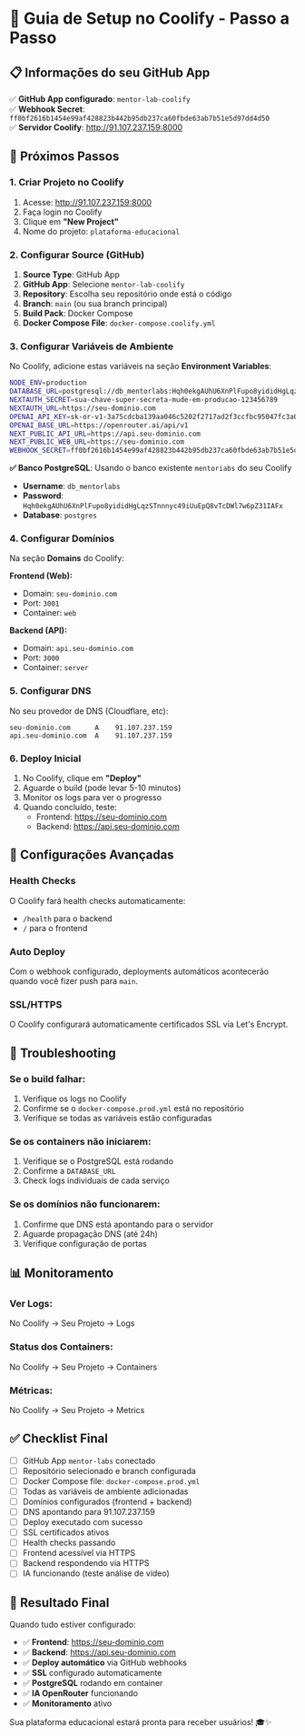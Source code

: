 # 🚀 Guia de Setup no Coolify - Passo a Passo

## 📋 Informações do seu GitHub App

✅ **GitHub App configurado**: `mentor-lab-coolify`  
✅ **Webhook Secret**: `ff0bf2616b1454e99af428823b442b95db237ca60fbde63ab7b51e5d97dd4d50`  
✅ **Servidor Coolify**: http://91.107.237.159:8000  

## 🎯 Próximos Passos

### 1. **Criar Projeto no Coolify**

1. Acesse: http://91.107.237.159:8000
2. Faça login no Coolify
3. Clique em **"New Project"**
4. Nome do projeto: `plataforma-educacional`

### 2. **Configurar Source (GitHub)**

1. **Source Type**: GitHub App
2. **GitHub App**: Selecione `mentor-lab-coolify` 
3. **Repository**: Escolha seu repositório onde está o código
4. **Branch**: `main` (ou sua branch principal)
5. **Build Pack**: Docker Compose
6. **Docker Compose File**: `docker-compose.coolify.yml`

### 3. **Configurar Variáveis de Ambiente**

No Coolify, adicione estas variáveis na seção **Environment Variables**:

```bash
NODE_ENV=production
DATABASE_URL=postgresql://db_mentorlabs:Hqh0ekgAUhU6XnPlFupo8yididHgLqzSTnnnyc49iUuEpQ8vTcDWl7w6pZ31IAFx@mentoriabs:5432/postgres
NEXTAUTH_SECRET=sua-chave-super-secreta-mude-em-producao-123456789
NEXTAUTH_URL=https://seu-dominio.com
OPENAI_API_KEY=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
OPENAI_BASE_URL=https://openrouter.ai/api/v1
NEXT_PUBLIC_API_URL=https://api.seu-dominio.com
NEXT_PUBLIC_WEB_URL=https://seu-dominio.com
WEBHOOK_SECRET=ff0bf2616b1454e99af428823b442b95db237ca60fbde63ab7b51e5d97dd4d50
```

**✅ Banco PostgreSQL**: Usando o banco existente `mentoriabs` do seu Coolify
- **Username**: `db_mentorlabs`  
- **Password**: `Hqh0ekgAUhU6XnPlFupo8yididHgLqzSTnnnyc49iUuEpQ8vTcDWl7w6pZ31IAFx`
- **Database**: `postgres`

### 4. **Configurar Domínios**

Na seção **Domains** do Coolify:

**Frontend (Web):**
- Domain: `seu-dominio.com`
- Port: `3001`
- Container: `web`

**Backend (API):**
- Domain: `api.seu-dominio.com`  
- Port: `3000`
- Container: `server`

### 5. **Configurar DNS**

No seu provedor de DNS (Cloudflare, etc):
```
seu-dominio.com      A    91.107.237.159
api.seu-dominio.com  A    91.107.237.159
```

### 6. **Deploy Inicial**

1. No Coolify, clique em **"Deploy"**
2. Aguarde o build (pode levar 5-10 minutos)
3. Monitor os logs para ver o progresso
4. Quando concluído, teste:
   - Frontend: https://seu-dominio.com
   - Backend: https://api.seu-dominio.com

## 🔧 Configurações Avançadas

### **Health Checks**
O Coolify fará health checks automaticamente:
- `/health` para o backend
- `/` para o frontend

### **Auto Deploy**
Com o webhook configurado, deployments automáticos acontecerão quando você fizer push para `main`.

### **SSL/HTTPS**
O Coolify configurará automaticamente certificados SSL via Let's Encrypt.

## 🚨 Troubleshooting

### **Se o build falhar:**
1. Verifique os logs no Coolify
2. Confirme se o `docker-compose.prod.yml` está no repositório
3. Verifique se todas as variáveis estão configuradas

### **Se os containers não iniciarem:**
1. Verifique se o PostgreSQL está rodando
2. Confirme a `DATABASE_URL`
3. Check logs individuais de cada serviço

### **Se os domínios não funcionarem:**
1. Confirme que DNS está apontando para o servidor
2. Aguarde propagação DNS (até 24h)
3. Verifique configuração de portas

## 📊 Monitoramento

### **Ver Logs:**
No Coolify → Seu Projeto → Logs

### **Status dos Containers:**
No Coolify → Seu Projeto → Containers

### **Métricas:**
No Coolify → Seu Projeto → Metrics

## ✅ Checklist Final

- [ ] GitHub App `mentor-labs` conectado
- [ ] Repositório selecionado e branch configurada
- [ ] Docker Compose file: `docker-compose.prod.yml`
- [ ] Todas as variáveis de ambiente adicionadas
- [ ] Domínios configurados (frontend + backend)
- [ ] DNS apontando para 91.107.237.159
- [ ] Deploy executado com sucesso
- [ ] SSL certificados ativos
- [ ] Health checks passando
- [ ] Frontend acessível via HTTPS
- [ ] Backend respondendo via HTTPS
- [ ] IA funcionando (teste análise de vídeo)

## 🎉 Resultado Final

Quando tudo estiver configurado:
- ✅ **Frontend**: https://seu-dominio.com
- ✅ **Backend**: https://api.seu-dominio.com  
- ✅ **Deploy automático** via GitHub webhooks
- ✅ **SSL** configurado automaticamente
- ✅ **PostgreSQL** rodando em container
- ✅ **IA OpenRouter** funcionando
- ✅ **Monitoramento** ativo

Sua plataforma educacional estará pronta para receber usuários! 🎓✨